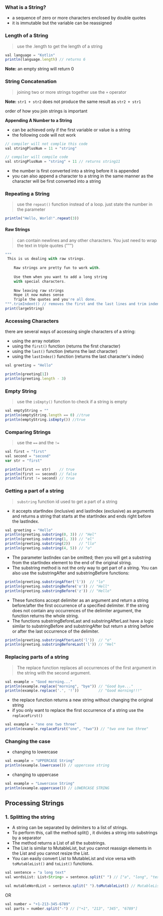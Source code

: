 ### What is a String?
+ a sequence of zero or more characters enclosed by double quotes
+ it is immutable but the variable can be reassigned

### Length of a String
> use the .length to get the length of a string
```js 
val language = "Kotlin"
println(language.length) // returns 6
```
<p>
  <strong>Note:</strong> an empty string will return 0
</p>

### String Concatenation
> joining two or more strings together use the `+` operator

**Note:** `str1 + str2` does not produce the same result as `str2 + str1`
<p>order of how you join strings is important</p>

**Appending A Number to a String**
+ can be achieved only if the first variable or value is a string
+ the following code will not work
```js
// compiler will not complie this code
val stringPlusNum = 11 + "string"

// compiler will compile code
val stringPlusNum = "string" + 11 // returns string11
```
+ the number is first converted into a string before it is appended
+ you can also append a character to a string in the same manner as the character will be first converted into a string

### Repeating a String
> use the `repeat()` function instead of a loop. just state the number in the parameter
```js
println("Hello, World!".repeat(3))
```

#### Raw Strings
> can contain newlines and any other characters. You just need to wrap the text in triple quotes (""")
```js
"""
 This is us dealing with raw strings.
      
    Raw strings are pretty fun to work with.
       
    Use them when you want to add a long string
    with special characters.
       
    Now leaving raw strings
    Hope it now makes sense
    Triple the quotes and you're all done.
""".trimIndent() // removes the first and the last lines and trim indents
print(largeString)
```

### Accessing Characters
there are several ways of accessing single characters of a string:
+ using the array notation 
+ using the `first()` function (returns the first character)
+ using the `last()` function (returns the last character)
+ using the `lastIndez()` function (returns the last character's index)
```js
val greeting = "Hello"

println(greeting[1])
println(greeting.length - 3)
```

### Empty String
> use the `isEmpty()` function to check if a string is empty
```js
val emptyString = ""
println(emptyString.length == 0) //true
println(emptyString.isEmpty()) //true
```

### Comparing Strings
> use the `==` and the `!=` 
```js
val first = "first"
val second = "second"
var str = "first"

println(first == str)    // true
println(first == second) // false
println(first != second) // true
```

### Getting a part of a string
> `substring` function id used to get a part of a string
+ it accepts startIndex (inclusive) and lastIndex (exclusive) as arguments and returns a string that starts at the startIndex and ends right before the lastIndex.
```js
val greeting = "Hello"
println(greeting.substring(0, 3)) // "Hel"
println(greeting.substring(1, 3)) // "el"
println(greeting.substring(2))    // "llo"
println(greeting.substring(4, 5)) // "o"
```
+ The parameter lastIndex can be omitted; then you will get a substring from the startIndex element to the end of the original string.
+ The substring method is not the only way to get part of a string. You can also use the substringAfter and substringBefore functions:
```js
println(greeting.substringAfter('l'))  // "lo"
println(greeting.substringBefore('o')) // "Hell"
println(greeting.substringBefore('z')) // "Hello"
```
+ These functions accept delimiter as an argument and return a string before/after the first occurrence of a specified delimiter. If the string does not contain any occurrences of the delimiter argument, the function returns the whole string.
+ The functions substringBeforeLast and substringAfterLast have a logic similar to substringBefore and substringAfter but return a string before or after the last occurrence of the delimiter.
```js
println(greeting.substringAfterLast('l'))  // "o"
println(greeting.substringBeforeLast('l')) // "Hel"
```

### Replacing parts of a string
> The replace function replaces all occurrences of the first argument in the string with the second argument.
```js
val example = "Good morning..."
println(example.replace("morning", "bye")) // "Good bye..."
println(example.replace('.', '!'))         // "Good morning!!!"
```
+ the replace function returns a new string without changing the original string
+ if you only want to replace the first occurrence of a string use the `replaceFirst()`
```js
val example = "one one two three"
println(example.replaceFirst("one", "two")) // "two one two three"
```

### Changing the case
+ changing to lowercase
```js
val example = "UPPERCASE String"
println(example.lowercase()) // uppercase string
```
+ changing to uppercase
```js
val example = "Lowercase String"
println(example.uppercase()) // LOWERCASE STRING
```

## Processing Strings
### 1. Splitting the string
+ A string can be separated by delimiters to a list of strings.
+ To perform this, call the method split() , it divides a string into substrings by a separator
+ The method returns a List of all the substrings. 
+ The List is similar to MutableList, but you cannot reassign elements in the List and you cannot resize the List.
+ You can easily convert List to MutableList and vice versa with `toMutableList()` and `toList()` functions.
```js
val sentence = "a long text"
val wordsList: List<String> = sentence.split(" ") // ["a", "long", "text"]

val mutableWordList = sentence.split(" ").toMutableList() // MutableList ["a", "long", "text"]
```
OR
```js
val number = "+1-213-345-6789"
val parts = number.split("-") // ["+1", "213", "345", "6789"]
```




















